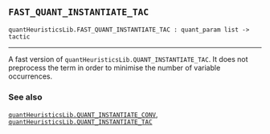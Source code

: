 ## `FAST_QUANT_INSTANTIATE_TAC`

``` hol4
quantHeuristicsLib.FAST_QUANT_INSTANTIATE_TAC : quant_param list -> tactic
```

------------------------------------------------------------------------

A fast version of `quantHeuristicsLib.QUANT_INSTANTIATE_TAC`. It does
not preprocess the term in order to minimise the number of variable
occurrences.

### See also

[`quantHeuristicsLib.QUANT_INSTANTIATE_CONV`](#quantHeuristicsLib.QUANT_INSTANTIATE_CONV),
[`quantHeuristicsLib.QUANT_INSTANTIATE_TAC`](#quantHeuristicsLib.QUANT_INSTANTIATE_TAC)
